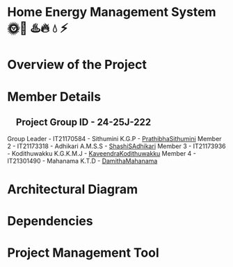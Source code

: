 # Home Energy Management System 🌞🔋 ♨️🔥 💧 ⚡


# Overview of the Project

# Member Details

 ## &nbsp; &nbsp; Project Group ID - 24-25J-222
   Group Leader - IT21170584 - Sithumini K.G.P - [PrathibhaSithumini](https://github.com/PrathibhaSithu)
   Member 2 - IT21173318 - Adhikari A.M.S.S - [ShashiSAdhikari](https://github.com/ShashiSAdhikari)
   Member 3 - IT21173936 - Kodithuwakku K.G.K.M.J - [KaveendraKodithuwakku](https://github.com/kaveeeee)
   Member 4 - IT21301490 - Mahanama K.T.D - [DamithaMahanama](https://github.com/DamithaMahanama)

# Architectural Diagram

# Dependencies

# Project Management Tool
